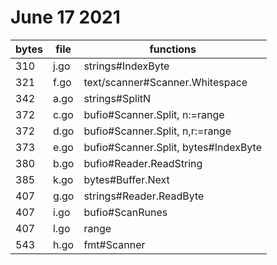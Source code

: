 # June 17 2021

bytes | file | functions
------|------|--------------------------------
310   | j.go | strings#IndexByte
321   | f.go | text/scanner#Scanner.Whitespace
342   | a.go | strings#SplitN
372   | c.go | bufio#Scanner.Split, n:=range
372   | d.go | bufio#Scanner.Split, n,r:=range
373   | e.go | bufio#Scanner.Split, bytes#IndexByte
380   | b.go | bufio#Reader.ReadString
385   | k.go | bytes#Buffer.Next
407   | g.go | strings#Reader.ReadByte
407   | i.go | bufio#ScanRunes
407   | l.go | range
543   | h.go | fmt#Scanner
